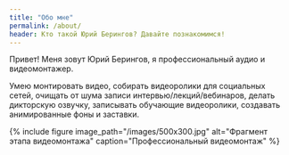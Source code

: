 ```yaml
---
title: "Обо мне"
permalink: /about/
header: Кто такой Юрий Берингов? Давайте познакомимся!
---
```

Привет! Меня зовут Юрий Берингов, я профессиональный аудио и видеомонтажер.

Умею монтировать видео, собирать видеоролики для социальных сетей, очищать от шума записи интервью/лекций/вебинаров, делать дикторскую озвучку, записывать обучающие видеоролики, создавать анимированные фоны и заставки.

{% include figure image_path="/images/500x300.jpg" alt="Фрагмент этапа видеомонтажа" caption="Профессиональный видеомонтаж" %}

